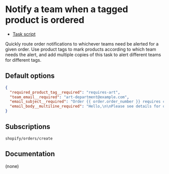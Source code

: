 # Notify a team when a tagged product is ordered

* [Task script](./script.liquid)

Quickly route order notifications to whichever teams need be alerted for a given order. Use product tags to mark products according to which team needs the alert, and add multiple copies of this task to alert different teams for different tags.

## Default options

```json
{
  "required_product_tag__required": "requires-art",
  "team_email__required": "art-department@example.com",
  "email_subject__required": "Order {{ order.order_number }} requires custom artwork",
  "email_body__multiline_required": "Hello,\n\nPlease see details for order {{ order.order_number }}:\n\nhttps://{{ shop.myshopify_domain }}/admin/orders/{{ order.id }}\n\nThanks,\n- Mechanic, for {{ shop.name }}"
}
```

## Subscriptions

```liquid
shopify/orders/create
```

## Documentation

(none)